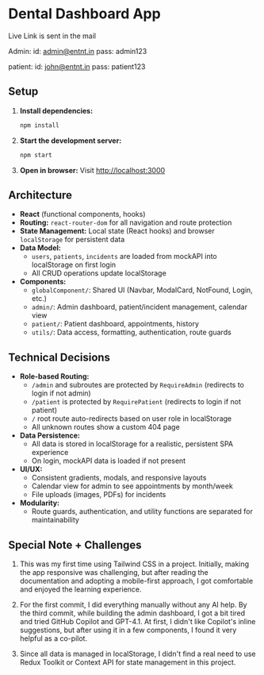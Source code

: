 # Dental Dashboard App

Live Link is sent in the mail

Admin:
id: admin@entnt.in
pass: admin123

patient:
id: john@entnt.in
pass: patient123

## Setup

1. **Install dependencies:**
   ```bash
   npm install
   ```
2. **Start the development server:**
   ```bash
   npm start
   ```
3. **Open in browser:**
   Visit [http://localhost:3000](http://localhost:3000)

## Architecture

- **React** (functional components, hooks)
- **Routing:** `react-router-dom` for all navigation and route protection
- **State Management:** Local state (React hooks) and browser `localStorage` for persistent data
- **Data Model:**
  - `users`, `patients`, `incidents` are loaded from mockAPI into localStorage on first login
  - All CRUD operations update localStorage
- **Components:**
  - `globalComponent/`: Shared UI (Navbar, ModalCard, NotFound, Login, etc.)
  - `admin/`: Admin dashboard, patient/incident management, calendar view
  - `patient/`: Patient dashboard, appointments, history
  - `utils/`: Data access, formatting, authentication, route guards

## Technical Decisions

- **Role-based Routing:**
  - `/admin` and subroutes are protected by `RequireAdmin` (redirects to login if not admin)
  - `/patient` is protected by `RequirePatient` (redirects to login if not patient)
  - `/` root route auto-redirects based on user role in localStorage
  - All unknown routes show a custom 404 page
- **Data Persistence:**
  - All data is stored in localStorage for a realistic, persistent SPA experience
  - On login, mockAPI data is loaded if not present
- **UI/UX:**
  - Consistent gradients, modals, and responsive layouts
  - Calendar view for admin to see appointments by month/week
  - File uploads (images, PDFs) for incidents
- **Modularity:**
  - Route guards, authentication, and utility functions are separated for maintainability

## Special Note + Challenges

1. This was my first time using Tailwind CSS in a project. Initially, making the app responsive was challenging, but after reading the documentation and adopting a mobile-first approach, I got comfortable and enjoyed the learning experience.

2. For the first commit, I did everything manually without any AI help. By the third commit, while building the admin dashboard, I got a bit tired and tried GitHub Copilot and GPT-4.1. At first, I didn't like Copilot's inline suggestions, but after using it in a few components, I found it very helpful as a co-pilot.

3. Since all data is managed in localStorage, I didn't find a real need to use Redux Toolkit or Context API for state management in this project.


